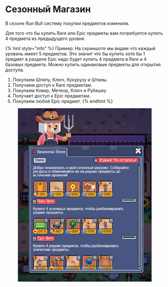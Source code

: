 # Сезонный Магазин

В сезоне Run Bull систему покупки предметов изменили. &#x20;

Для того что бы купить Rare или Epic предметы вам потребуется купить 4 предмета из предыдущего уровня.&#x20;

{% hint style="info" %}
Пример: На скриншоте мы видим что каждый уровень имеет 5 предметов.  Это значит что бы купить хотя бы 1 предмет в разделе Epic надо будет купить 4 предмета в Rare и 4 базовых предмета. Можно купить одинаковые предметы для открытия доступа.&#x20;

1. Покупаем Шляпу, Ключ, Кукурузу и Штаны.&#x20;
2. Получаем доступ к Rare предметам.&#x20;
3. Покупаем Ковер, Метеор, Ключ  и Рубашку&#x20;
4. Получает доступ к Epic предметам.
5. Покупаем любой Epic предмет.&#x20;
{% endhint %}

<figure><img src="../.gitbook/assets/image (13).png" alt=""><figcaption></figcaption></figure>

